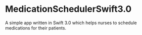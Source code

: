 # MedicationSchedulerSwift3.0
A simple app written in Swift 3.0 which helps nurses to schedule medications for their patients.
